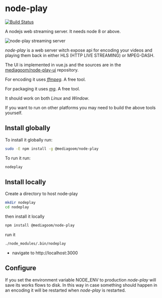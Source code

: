 # node-play

[![Build Status](https://travis-ci.org/mediagoom/node-play.svg?branch=master)](https://travis-ci.org/mediagoom/node-play)

A nodejs web streaming server. It needs node 8 or above.

![node-play streaming server](http://mediagoom.com/assets/bigbunny.gif)

*node-play* is a web server witch expose api for encoding your videos and playing them back in either HLS (HTTP LIVE STREAMING) or MPEG-DASH.

The UI is implemented in vue.js and the sources are in the [mediagoom/node-play-ui](https://github.com/mediagoom/node-play-ui) repository.

For encoding it uses [*ffmpeg*](https://ffmpeg.org/download.html). A free tool.

For packaging it uses [*mg*](https://github.com/mediagoom/mg). A free tool.

It should work on both *Linux* and *Window*.

If you want to run on other platforms you may need to build the above tools yourself.

## Install globally

To install it globally run:
```bash
sudo -E npm install -g @mediagoom/node-play
```

To run it run:
```bash
nodeplay
```

## Install locally

Create a directory to host node-play
```bash
mkdir nodeplay
cd nodeplay
```

then install it locally
```bash
npm install @mediagoom/node-play
```

run it
```bash
./node_modules/.bin/nodeplay
```

- navigate to http://localhost:3000

## Configure 

If you set the environment variable NODE_ENV to production *node-play* will save its works flows to disk. In this way in case something should happen in an encoding it will be restarted when *node-play* is restarted.








